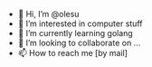 - 👋 Hi, I’m @olesu
- 👀 I’m interested in computer stuff
- 🌱 I’m currently learning golang
- 💞️ I’m looking to collaborate on ...
- 📫 How to reach me [by mail]

<!---
olesu/olesu is a ✨ special ✨ repository because its `README.md` (this file) appears on your GitHub profile.
You can click the Preview link to take a look at your changes.
--->
